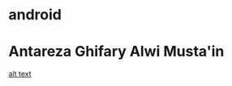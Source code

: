 # android
# Antareza Ghifary Alwi Musta'in
[alt text](https://github.com/antarezaghifary/android/blob/master/hasil.png)
